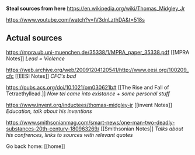 **Steal sources from here**
https://en.wikipedia.org/wiki/Thomas_Midgley_Jr

https://www.youtube.com/watch?v=IV3dnLzthDA&t=518s



## Actual sources

https://mpra.ub.uni-muenchen.de/35338/1/MPRA_paper_35338.pdf [[MPRA Notes]]
*Lead = Violence*

https://web.archive.org/web/20091204120541/http://www.eesi.org/100209_cfc [[EESI Notes]]
*CFC's bad*

https://pubs.acs.org/doi/10.1021/om030621b# [[The Rise and Fall of Tetraethyllead.]]
*Now tel came into existance + some personal stuff*

https://www.invent.org/inductees/thomas-midgley-jr [[invent Notes]]
*Education, talk about his inventions*

https://www.smithsonianmag.com/smart-news/one-man-two-deadly-substances-20th-century-180963269/ [[Smithsonian Notes]]
*Talks about his confrences, links to sources with relevant quotes*

Go back home: [[home]]